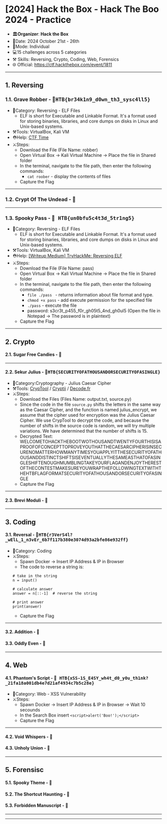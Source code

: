# [2024] Hack the Box - Hack The Boo 2024 - Practice
- 🏛️𝐎𝐫𝐠𝐚𝐧𝐢𝐳𝐞𝐫: **Hack the Box**
- 📅Date: 2024 October 21st - 26th
- 💪Mode: Individual
- 💻15 challenges across 5 categories
- ⚒️ Skills: Reversing, Crypto, Coding, Web, Forensics
- 🌐 Official: https://ctf.hackthebox.com/event/1811
---

## 1. Reversing
### 1.1. Grave Robber - 🚩<kbd>HTB{br34k1n9_d0wn_th3_sysc4ll5} </kbd>
- 📂Category: Reversing - ELF Files
	- ELF is short for Executable and Linkable Format. It's a format used for storing binaries, libraries, and core dumps on disks in Linux and Unix-based systems.
- ⚒️Tools: VirtualBox, Kali VM
- ⛑️Help: [CTF Time](https://ctftime.org/writeup/26531)
- ⚔️Steps: 
	- Download the File (File Name: robber)
	- Open Virtual Box -> Kali Virtual Machine -> Place the file in Shared folder
	- In the terminal, navigate to the file path, then enter the following commands:
		- `cat roober` -  display the contents of files 
	- Capture the Flag
---

### 1.2. Crypt Of The Undead - 🚩<kbd> </kbd>
---

### 1.3. Spooky Pass - 🚩<kbd> HTB{un0bfu5c4t3d_5tr1ng5} </kbd>
- 📂Category: Reversing - ELF Files
	- ELF is short for Executable and Linkable Format. It's a format used for storing binaries, libraries, and core dumps on disks in Linux and Unix-based systems. 
- ⚒️Tools: VirtualBox, Kali VM
- ⛑️Help: [[Writeup Medium] TryHackMe: Reversing ELF](https://medium.com/@xiosec/tryhackme-reversing-elf-60ab96969e41)
- ⚔️Steps: 
	- Download the File (File Name: pass)
	- Open Virtual Box -> Kali Virtual Machine -> Place the file in Shared folder
	- In the terminal, navigate to the file path, then enter the following commands:
		- `file ./pass ` - returns information about file format and type.
		- `chmod +x pass` - add execute permission for the specified file
		- `./pass` - execute the file
  		- password: s3cr3t_p455_f0r_gh05t5_4nd_gh0ul5 (Open the file in Notepad -> The password is in plaintext)
	- Capture the Flag
---

## 2. Crypto
#### 2.1. Sugar Free Candies - 🚩<kbd> </kbd>
---
#### 2.2. Sekur Julius - 🚩<kbd>HTB{SECURITYOFATHOUSANDORSECURITYOFASINGLE} </kbd>
- 📂Category:Cryptography - Julius Caesar Cipher
- ⚒️Tools: [CrypTool](https://www.cryptool.org/en/ct2/downloads/) / [Cryptii](https://cryptii.com/pipes/caesar-cipher) / [Decode.fr](https://www.dcode.fr/caesar-cipher)
- ⚔️Steps: 
	- Download the Files (Files Name: output.txt, source.py)
	- Since the code in the file `source.py` shifts the letters in the same way as the Caesar Cipher, and the function is named julius_encrypt, we assume that the cipher used for encryption was the Julius Caesar Cipher. We use CrypTool to decrypt the code, and because the number of shifts in the source code is random, we will try multiple variations. We have determined that the number of shifts is 15.
	- Decrypted Text: WELCOMETOHACKTHEBOOTWOTHOUSANDTWENTYFOURTHISISAPROOFOFCONCEPTTOPROVEYOUTHATTHECAESARCIPHERISINSECURENOMATTERHOWMANYTIMESYOUAPPLYITTHESECURITYOFATHOUSANDDISTINCTSHIFTSISEVENTUALLYTHESAMEASTHATOFASINGLESHIFTENOUGHMUMBLINGTAKEYOURFLAGANDENJOYTHERESTOFTHECONTESTMAKESUREYOUWRAPTHEFOLLOWINGTEXTWITHTHEHTBFLAGFORMATSECURITYOFATHOUSANDORSECURITYOFASINGLE
	- Capture the Flag
---

#### 2.3. Brevi Moduli - 🚩<kbd> </kbd>
---
## 3. Coding
#### 3.1. Reversal - 🚩<kbd>HTB{r3VerS4l?_wElL_1_n3vEr_6b7f117b380e3074d93a2bfe86e932ff} </kbd>
- 📂Category: Coding
- ⚔️Steps:
	- Spawn Docker -> Insert IP Address & IP in Browser
 	- The code to reverse a string is:
	```
 	# take in the string
	n = input()
	
	# calculate answer
	answer = n[::-1]  # reverse the string
	
	# print answer
	print(answer)
 	```
 	- Capture the Flag
---
#### 3.2. Addition - 🚩<kbd> </kbd>
#### 3.3. Oddly Even - 🚩<kbd> </kbd>

---
## 4. Web
#### 4.1. Phantom's Script - 🚩<kbd> HTB{xSS-1S_E4SY_wh4t_d0_y0u_th1nk?_21fa18a001db4e7d21af4934c7b5c28e} </kbd>
- 📂Category: Web -  XSS Vulnerability
- ⚔️Steps:
	- Spawn Docker -> Insert IP Address & IP in Browser -> Wait 10 secounds
 	- In the Search Box insert `<script>alert('Boo!');</script>`
 	- Capture the Flag
---

#### 4.2. Void Whispers - 🚩<kbd>  </kbd>
#### 4.3. Unholy Union - 🚩<kbd>  </kbd>
---
## 5. Forensisc
#### 5.1. Spooky Theme - 🚩<kbd>  </kbd>
#### 5.2. The Shortcut Haunting - 🚩<kbd>  </kbd>
#### 5.3. Forbidden Manuscript - 🚩<kbd>  </kbd>
---
---
